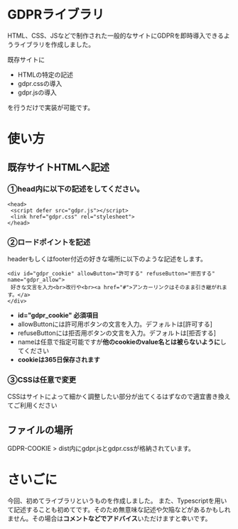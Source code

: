 # GDPRライブラリ
HTML、CSS、JSなどで制作された一般的なサイトにGDPRを即時導入できるようライブラリを作成しました。

既存サイトに
- HTMLの特定の記述
- gdpr.cssの導入
- gdpr.jsの導入

を行うだけで実装が可能です。
# 使い方
## 既存サイトHTMLへ記述
### ①head内に以下の記述をしてください。
```
<head>
 <script defer src="gdpr.js"></script>
 <link href="gdpr.css" rel="stylesheet">
</head>
```
### ②ロードポイントを記述
headerもしくはfooter付近の好きな場所に以下のような記述をします。
```
<div id="gdpr_cookie" allowButton="許可する" refuseButton="拒否する" name="gdpr_allow">
 好きな文言を入力<br>改行や<br><a href="#">アンカーリンクはそのまま引き継がれます。</a>
</div>
```
- **id="gdpr_cookie" 必須項目**
- allowButtonには許可用ボタンの文言を入力。デフォルトは[許可する]
- refuseButtonには拒否用ボタンの文言を入力。デフォルトは[拒否する]
- nameは任意で指定可能ですが**他のcookieのvalue名とは被らないように**してください
- **cookieは365日保存されます**
### ③CSSは任意で変更
CSSはサイトによって細かく調整したい部分が出てくるはずなので適宜書き換えてご利用ください
## ファイルの場所
GDPR-COOKIE > dist内にgdpr.jsとgdpr.cssが格納されています。
# さいごに
今回、初めてライブラリというものを作成しました。
また、Typescriptを用いて記述することも初めてです。そのため無意味な記述や欠陥などがあるかもしれません。その場合は**コメントなどでアドバイス**いただけますと幸いです。

